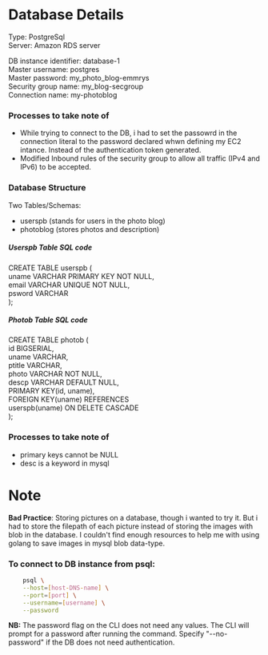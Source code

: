 # Database Details

Type: PostgreSql <br>
Server: Amazon RDS server <br>

DB instance identifier: database-1 <br>
Master username: postgres <br>
Master password: my_photo_blog-emmrys <br>
Security group name: my_blog-secgroup <br>
Connection name: my-photoblog <br>

<h3>Processes to take note of </h3>

<ul>
<li>While trying to connect to the DB, i had to set the passowrd in the connection literal to the password declared whwn defining my EC2 intance. Instead of the authentication token generated.

<li>Modified Inbound rules of the security group to allow all traffic (IPv4 and IPv6) to be accepted.
</ul>

<h3>Database Structure</h3>

Two Tables/Schemas: 
<ul>
    <li> userspb (stands for users in the photo blog)
    <li> photoblog (stores photos and description)
</ul>

<h5>Userspb Table SQL code</h5>

CREATE TABLE userspb ( <br>
    uname VARCHAR PRIMARY KEY NOT NULL, <br>
    email VARCHAR UNIQUE NOT NULL, <br>
    psword VARCHAR <br>
); <br>

<h5>Photob Table SQL code</h5>

CREATE TABLE photob ( <br>
    id BIGSERIAL, <br>
    uname VARCHAR, <br>
    ptitle VARCHAR, <br>
    photo VARCHAR NOT NULL, <br>
    descp VARCHAR DEFAULT NULL, <br>
    PRIMARY KEY(id, uname), <br>
    FOREIGN KEY(uname) REFERENCES <br> userspb(uname) ON DELETE CASCADE <br>
); <br>

<h3>Processes to take note of </h3>
<ul>
    <li> primary keys cannot be NULL
    <li> desc is a keyword in mysql
</ul>

# Note
<b>Bad Practice</b>: Storing pictures on a database, though i wanted to try it. But i had to store the filepath of each picture instead of storing the images with blob in the database. I couldn't find enough resources to help me with using golang to save images in mysql blob data-type. 

<h3>To connect to DB instance from psql:</h3>

```bash
    psql \
    --host=[host-DNS-name] \
    --port=[port] \
    --username=[username] \
    --password 
```

<b>NB:</b> The password flag on the CLI does not need any values. The CLI will prompt for a password after running the command. Specify "--no-password" if the DB does not need authentication.
